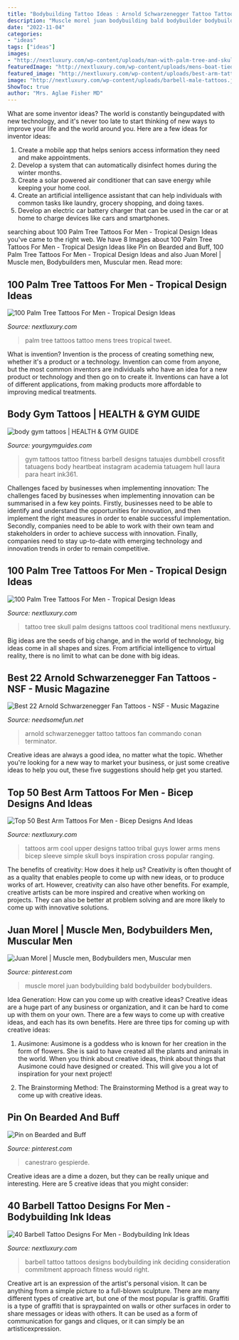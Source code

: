 ```yaml
---
title: "Bodybuilding Tattoo Ideas : Arnold Schwarzenegger Tattoo Tattoos Fan Commando Conan Terminator"
description: "Muscle morel juan bodybuilding bald bodybuilder bodybuilders"
date: "2022-11-04"
categories:
- "ideas"
tags: ["ideas"]
images:
- "http://nextluxury.com/wp-content/uploads/man-with-palm-tree-and-skull-tattoo-on-arms.jpg"
featuredImage: "http://nextluxury.com/wp-content/uploads/mens-boat-tied-to-palm-trees-tattoo-on-legs.jpg"
featured_image: "http://nextluxury.com/wp-content/uploads/best-arm-tattoos-for-men.jpg"
image: "http://nextluxury.com/wp-content/uploads/barbell-male-tattoos.jpg"
ShowToc: true
author: "Mrs. Aglae Fisher MD"
---
```



What are some inventor ideas?
The world is constantly beingupdated with new technology, and it's never too late to start thinking of new ways to improve your life and the world around you. Here are a few ideas for inventor ideas: 
1. Create a mobile app that helps seniors access information they need and make appointments. 
2. Develop a system that can automatically disinfect homes during the winter months. 
3. Create a solar powered air conditioner that can save energy while keeping your home cool. 
4. Create an artificial intelligence assistant that can help individuals with common tasks like laundry, grocery shopping, and doing taxes. 
5. Develop an electric car battery charger that can be used in the car or at home to charge devices like cars and smartphones.

	

		
searching about 100 Palm Tree Tattoos For Men - Tropical Design Ideas you've came to the right web. We have 8 Images about 100 Palm Tree Tattoos For Men - Tropical Design Ideas like Pin on Bearded and Buff, 100 Palm Tree Tattoos For Men - Tropical Design Ideas and also Juan Morel | Muscle men, Bodybuilders men, Muscular men. Read more:
		
    
## 100 Palm Tree Tattoos For Men - Tropical Design Ideas

<img loading=lazy src="http://nextluxury.com/wp-content/uploads/mens-boat-tied-to-palm-trees-tattoo-on-legs.jpg" onerror="this.onerror=null;this.src='https://tse2.mm.bing.net/th?id=OIP.l57dDWOe_mhGoB5JoISiygHaHa&amp;pid=15.1';" alt="100 Palm Tree Tattoos For Men - Tropical Design Ideas">

_Source: nextluxury.com_

>palm tree tattoos tattoo mens trees tropical tweet. 

	

What is invention?
Invention is the process of creating something new, whether it's a product or a technology. Invention can come from anyone, but the most common inventors are individuals who have an idea for a new product or technology and then go on to create it. Inventions can have a lot of different applications, from making products more affordable to improving medical treatments.

    
## Body Gym Tattoos | HEALTH &amp; GYM GUIDE

<img loading=lazy src="https://yourgymguides.com/wp-content/uploads/2019/09/WhatsApp-Image-2019-09-25-at-3.38.42-PM.jpeg" onerror="this.onerror=null;this.src='https://tse4.mm.bing.net/th?id=OIP.N-NGQLW8r0W_Og6DEa0ogAHaHa&amp;pid=15.1';" alt="body gym tattoos | HEALTH &amp; GYM GUIDE">

_Source: yourgymguides.com_

>gym tattoos tattoo fitness barbell designs tatuajes dumbbell crossfit tatuagens body heartbeat instagram academia tatuagem hull laura para heart ink361. 

	

Challenges faced by businesses when implementing innovation:
The challenges faced by businesses when implementing innovation can be summarised in a few key points. Firstly, businesses need to be able to identify and understand the opportunities for innovation, and then implement the right measures in order to enable successful implementation. Secondly, companies need to be able to work with their own team and stakeholders in order to achieve success with innovation. Finally, companies need to stay up-to-date with emerging technology and innovation trends in order to remain competitive.

    
## 100 Palm Tree Tattoos For Men - Tropical Design Ideas

<img loading=lazy src="http://nextluxury.com/wp-content/uploads/man-with-palm-tree-and-skull-tattoo-on-arms.jpg" onerror="this.onerror=null;this.src='https://tse3.mm.bing.net/th?id=OIP.ZmUlxQv0RRWL6GRYPjXakgHaHa&amp;pid=15.1';" alt="100 Palm Tree Tattoos For Men - Tropical Design Ideas">

_Source: nextluxury.com_

>tattoo tree skull palm designs tattoos cool traditional mens nextluxury. 

	

Big ideas are the seeds of big change, and in the world of technology, big ideas come in all shapes and sizes. From artificial intelligence to virtual reality, there is no limit to what can be done with big ideas.

    
## Best 22 Arnold Schwarzenegger Fan Tattoos - NSF - Music Magazine

<img loading=lazy src="https://www.needsomefun.net/wp-content/uploads/2020/09/Arnold-Schwarzenegger-tattoo-2.jpg" onerror="this.onerror=null;this.src='https://tse1.mm.bing.net/th?id=OIP.z9CjGndXG158z_9AluwcPgAAAA&amp;pid=15.1';" alt="Best 22 Arnold Schwarzenegger Fan Tattoos - NSF - Music Magazine">

_Source: needsomefun.net_

>arnold schwarzenegger tattoo tattoos fan commando conan terminator. 

	

Creative ideas are always a good idea, no matter what the topic. Whether you're looking for a new way to market your business, or just some creative ideas to help you out, these five suggestions should help get you started.

    
## Top 50 Best Arm Tattoos For Men - Bicep Designs And Ideas

<img loading=lazy src="http://nextluxury.com/wp-content/uploads/best-arm-tattoos-for-men.jpg" onerror="this.onerror=null;this.src='https://tse2.mm.bing.net/th?id=OIP.Ssse1GhO4hDv_a-vnfdNQgAAAA&amp;pid=15.1';" alt="Top 50 Best Arm Tattoos For Men - Bicep Designs And Ideas">

_Source: nextluxury.com_

>tattoos arm cool upper designs tattoo tribal guys lower arms mens bicep sleeve simple skull boys inspiration cross popular ranging. 

	

The benefits of creativity: How does it help us?
Creativity is often thought of as a quality that enables people to come up with new ideas, or to produce works of art. However, creativity can also have other benefits. For example, creative artists can be more inspired and creative when working on projects. They can also be better at problem solving and are more likely to come up with innovative solutions.

    
## Juan Morel | Muscle Men, Bodybuilders Men, Muscular Men

<img loading=lazy src="https://i.pinimg.com/736x/a2/89/7c/a2897c5a4f5f915c9babc906f5563e44.jpg" onerror="this.onerror=null;this.src='https://tse2.mm.bing.net/th?id=OIP.Oe2XunQ8V-TbLobOEA8LkgHaNM&amp;pid=15.1';" alt="Juan Morel | Muscle men, Bodybuilders men, Muscular men">

_Source: pinterest.com_

>muscle morel juan bodybuilding bald bodybuilder bodybuilders. 

	

Idea Generation: How can you come up with creative ideas?
Creative ideas are a huge part of any business or organization, and it can be hard to come up with them on your own. There are a few ways to come up with creative ideas, and each has its own benefits. Here are three tips for coming up with creative ideas:
1. Ausimone: Ausimone is a goddess who is known for her creation in the form of flowers. She is said to have created all the plants and animals in the world. When you think about creative ideas, think about things that Ausimone could have designed or created. This will give you a lot of inspiration for your next project!

2. The Brainstorming Method: The Brainstorming Method is a great way to come up with creative ideas.

    
## Pin On Bearded And Buff

<img loading=lazy src="https://i.pinimg.com/736x/72/b1/d2/72b1d2997a425904db5a20e45697fc0c.jpg" onerror="this.onerror=null;this.src='https://tse1.mm.bing.net/th?id=OIP.Ga8Klparj67UVZFxoYFdnQHaLL&amp;pid=15.1';" alt="Pin on Bearded and Buff">

_Source: pinterest.com_

>canestraro gespierde. 

	

Creative ideas are a dime a dozen, but they can be really unique and interesting. Here are 5 creative ideas that you might consider: 

    
## 40 Barbell Tattoo Designs For Men - Bodybuilding Ink Ideas

<img loading=lazy src="http://nextluxury.com/wp-content/uploads/barbell-male-tattoos.jpg" onerror="this.onerror=null;this.src='https://tse4.mm.bing.net/th?id=OIP.nTRw4VW0zCGMg1AewX1BEwHaHa&amp;pid=15.1';" alt="40 Barbell Tattoo Designs For Men - Bodybuilding Ink Ideas">

_Source: nextluxury.com_

>barbell tattoo tattoos designs bodybuilding ink deciding consideration commitment approach fitness would right. 

	

Creative art is an expression of the artist's personal vision. It can be anything from a simple picture to a full-blown sculpture. There are many different types of creative art, but one of the most popular is graffiti. Graffiti is a type of graffiti that is spraypainted on walls or other surfaces in order to share messages or ideas with others. It can be used as a form of communication for gangs and cliques, or it can simply be an artisticexpression.

